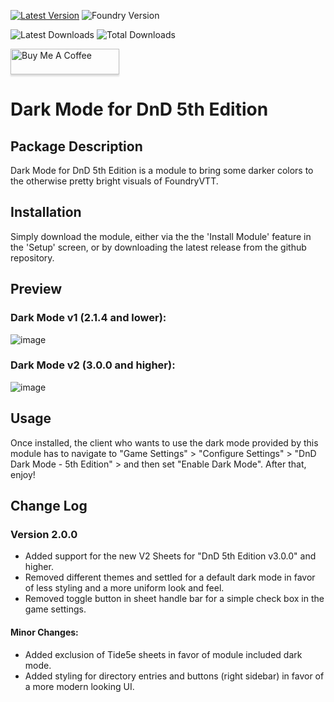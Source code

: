 [![Latest Version](https://img.shields.io/github/v/release/ZeroXNoxus/dark-mode-5e?display_name=tag&sort=semver&label=Latest%20Version)](https://github.com/ZeroXNoxus/dark-mode-5e/releases/latest)
![Foundry Version](https://img.shields.io/endpoint?url=https%3A%2F%2Ffoundryshields.com%2Fversion%3Fstyle%3Dflat%26url%3Dhttps%3A%2F%2Fgithub.com%2FZeroXNoxus%2Fdark-mode-5e%2Freleases%2Fdownload%2Flatest%2Fmodule.json)

![Latest Downloads](https://img.shields.io/github/downloads/ZeroXNoxus/dark-mode-5e/latest/total?color=blue&label=latest%20downloads)
![Total Downloads](https://img.shields.io/github/downloads/ZeroXNoxus/dark-mode-5e/total?color=blue&label=total%20downloads)

<a href="https://www.buymeacoffee.com/zetadracon" target="_blank"><img src="https://www.buymeacoffee.com/assets/img/custom_images/orange_img.png" alt="Buy Me A Coffee" style="height: 41px !important;width: 174px !important;box-shadow: 0px 3px 2px 0px rgba(190, 190, 190, 0.5) !important;-webkit-box-shadow: 0px 3px 2px 0px rgba(190, 190, 190, 0.5) !important;" ></a>

# Dark Mode for DnD 5th Edition #
## Package Description ##
Dark Mode for DnD 5th Edition is a module to bring some darker colors to the otherwise pretty bright visuals of FoundryVTT.
## Installation ##
Simply download the module, either via the the 'Install Module' feature in the 'Setup' screen, or by downloading the latest release from the github repository.
## Preview ##
### Dark Mode v1 (2.1.4 and lower): ###
![image](https://github.com/ZeroXNoxus/dark-mode-5e/assets/29397572/28db625b-caa5-4b1d-89ae-1c05a87330d2)

### Dark Mode v2 (3.0.0 and higher): ###
![image](https://github.com/ZeroXNoxus/dark-mode-5e/assets/29397572/d0797ec8-0d76-470b-80e0-94ca16c50aac)

## Usage ##
Once installed, the client who wants to use the dark mode provided by this module has to navigate to "Game Settings" > "Configure Settings" > "DnD Dark Mode - 5th Edition" > and then set "Enable Dark Mode". After that, enjoy!

## Change Log ##
### Version 2.0.0 ###
- Added support for the new V2 Sheets for "DnD 5th Edition v3.0.0" and higher.
- Removed different themes and settled for a default dark mode in favor of less styling and a more uniform look and feel.
- Removed toggle button in sheet handle bar for a simple check box in the game settings.
#### Minor Changes: ####
- Added exclusion of Tide5e sheets in favor of module included dark mode.
- Added styling for directory entries and buttons (right sidebar) in favor of a more modern looking UI.
